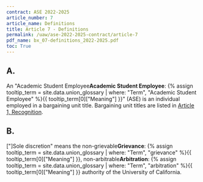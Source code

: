 ```yaml
---
contract: ASE 2022-2025
article_number: 7
article_name: Definitions 
title: Article 7 - Definitions 
permalink: /uaw/ase-2022-2025-contract/article-7
pdf_name: bx_07-definitions_2022-2025.pdf
toc: True
---
```



<div class="lvl2"><h2 class="inline-header">A.</h2> An "<span class="tooltip">Academic Student Employee<span class="tooltip-text"><b>Academic Student Employee</b>: {% assign tooltip_term = site.data.union_glossary | where: "Term", "Academic Student Employee" %}{{ tooltip_term[0]["Meaning"] }}</span></span>" (ASE) is an individual employed in a bargaining unit title. Bargaining unit titles are listed in <a href="/uaw/ase-2022-2025-contract/article-1">Article 1, Recognition</a>.
</div><!-- End of level 2: A.-->
<div class="lvl2"><h2 class="inline-header">B.</h2> ["]Sole discretion" means the non-<span class="tooltip">grievable<span class="tooltip-text"><b>Grievance</b>: {% assign tooltip_term = site.data.union_glossary | where: "Term", "grievance" %}{{ tooltip_term[0]["Meaning"] }}</span></span>, non-<span class="tooltip">arbitrable<span class="tooltip-text"><b>Arbitration</b>: {% assign tooltip_term = site.data.union_glossary | where: "Term", "arbitration" %}{{ tooltip_term[0]["Meaning"] }}</span></span> authority of the University of California.

</div><!-- End of level 2: B.-->
